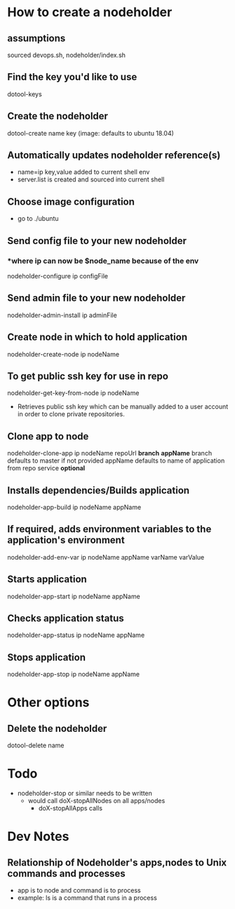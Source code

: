 # How to create a nodeholder

## assumptions
sourced devops.sh, nodeholder/index.sh

## Find the key you'd like to use
dotool-keys

## Create the nodeholder
dotool-create name key (image: defaults to ubuntu 18.04)

## Automatically updates nodeholder reference(s)
- name=ip key,value added to current shell env 
- server.list is created and sourced into current shell

## Choose image configuration
- go to ./ubuntu

## Send config file to your new nodeholder
### *where ip can now be $node_name because of the env
nodeholder-configure ip configFile

## Send admin file to your new nodeholder
nodeholder-admin-install ip adminFile

## Create node in which to hold application
nodeholder-create-node ip nodeName

## To get public ssh key for use in repo
nodeholder-get-key-from-node ip nodeName
- Retrieves public ssh key which can be manually added to
a user account in order to clone private repositories.

## Clone app to node
nodeholder-clone-app ip nodeName repoUrl **branch** **appName**
branch defaults to master if not provided
appName defaults to name of application from repo service
**optional**

## Installs dependencies/Builds application
nodeholder-app-build ip nodeName appName

## If required, adds environment variables to the application's environment
nodeholder-add-env-var ip nodeName appName varName varValue

## Starts application
nodeholder-app-start ip nodeName appName

## Checks application status
nodeholder-app-status ip nodeName appName

## Stops application
nodeholder-app-stop ip nodeName appName


# Other options

## Delete the nodeholder
dotool-delete name

# Todo
- nodeholder-stop or similar needs to be written
  - would call doX-stopAllNodes on all apps/nodes
    - doX-stopAllApps calls

# Dev Notes
## Relationship of Nodeholder's apps,nodes to Unix commands and processes
- app is to node and command is to process
- example: ls is a command that runs in a process
